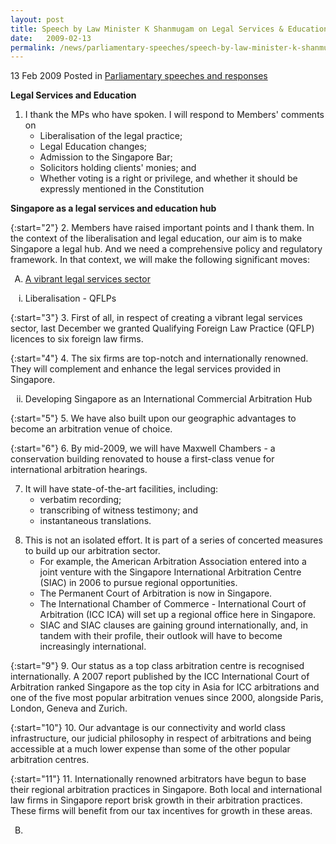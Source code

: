 ```yaml
---
layout: post
title: Speech by Law Minister K Shanmugam on Legal Services & Education during the Committee of Supply Debate
date:   2009-02-13
permalink: /news/parliamentary-speeches/speech-by-law-minister-k-shanmugam-on-legal-services-education-during-the-committee-of-supply
---
```


13 Feb 2009 Posted in [Parliamentary speeches and responses](/news/parliamentary-speeches)

**Legal Services and Education** 

<ol>
<li>I thank the MPs who have spoken. I will respond to Members' comments on
<ul>
<li>Liberalisation of the legal practice; </li>
<li>Legal Education changes; </li>
<li>Admission to the Singapore Bar; </li>
<li>Solicitors holding clients' monies; and </li>
<li>Whether voting is a right or privilege, and whether it should be expressly mentioned in the Constitution </li>
</ul>
</li>
</ol>

**Singapore as a legal services and education hub**


{:start="2"}
2. Members have raised important points and I thank them. In the context of the liberalisation and legal education, our aim is to make Singapore a legal hub. And we need a comprehensive policy and regulatory framework. In that context, we will make the following significant moves:


<ol style="list-style-type: upper-alpha">
<li><u>A vibrant legal services sector </u></li>
</ol>

<ol style="list-style-type: lower-roman">
<li>Liberalisation - QFLPs </li>
</ol>


{:start="3"}
3. First of all, in respect of creating a vibrant legal services sector, last December we granted Qualifying Foreign Law Practice (QFLP) licences to six foreign law firms.


{:start="4"}
4. The six firms are top-notch and internationally renowned. They will complement and enhance the legal services provided in Singapore.

<ol start="2" style="list-style-type: lower-roman">
<li>Developing Singapore as an International Commercial Arbitration Hub 
</li>
</ol>

{:start="5"}
5. We have also built upon our geographic advantages to become an arbitration venue of choice.

{:start="6"}
6. By mid-2009, we will have Maxwell Chambers - a conservation building renovated to house a first-class venue for international arbitration hearings.

<ol start="7">
<li>It will have state-of-the-art facilities, including:

<ul>
<li>verbatim recording; </li>
<li>transcribing of witness testimony; and </li>
<li>instantaneous translations. </li> 
</ul>

</li>
</ol>

<ol start="8">
<li>This is not an isolated effort. It is part of a series of concerted measures to build up our arbitration sector.

<ul>
<li>For example, the American Arbitration Association entered into a joint venture with the Singapore International Arbitration Centre (SIAC) in 2006 to pursue regional opportunities. </li>
<li>The Permanent Court of Arbitration is now in Singapore. </li>
<li>The International Chamber of Commerce - International Court of Arbitration (ICC ICA) will set up a regional office here in Singapore. </li>
<li>SIAC and SIAC clauses are gaining ground internationally, and, in tandem with their profile, their outlook will have to become increasingly international.</li>

</ul>

</li>
</ol>


{:start="9"}
9. Our status as a top class arbitration centre is recognised internationally. A 2007 report published by the ICC International Court of Arbitration ranked Singapore as the top city in Asia for ICC arbitrations and one of the five most popular arbitration venues since 2000, alongside Paris, London, Geneva and Zurich.


{:start="10"}
10. Our advantage is our connectivity and world class infrastructure, our judicial philosophy in respect of arbitrations and being accessible at a much lower expense than some of the other popular arbitration centres.


{:start="11"}
11. Internationally renowned arbitrators have begun to base their regional arbitration practices in Singapore. Both local and international law firms in Singapore report brisk growth in their arbitration practices. These firms will benefit from our tax incentives for growth in these areas.

<ol start="2" style="list-style-type: upper-alpha">
<li><u></u></li>
</ol>
